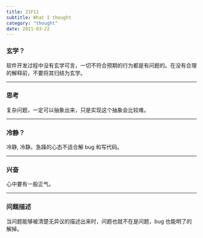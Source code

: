 ```yaml
---
title: 21F11
subtitle: What I thought
category: "thought"
date: 2021-03-22
---
```



### 玄学？

软件开发过程中没有玄学可言，一切不符合预期的行为都是有问题的。在没有合理的解释前，不要将其归结为玄学。

---

### 思考

复杂问题，一定可以抽象出来，只是实现这个抽象会比较难。 

---

### 冷静？

冷静, 冷静。急躁的心态不适合解 bug 和写代码。

---

### 兴奋

心中要有一股正气。

---

### 问题描述

当问题能够被清楚无异议的描述出来时，问题也就不在是问题，bug 也能明了的解掉。